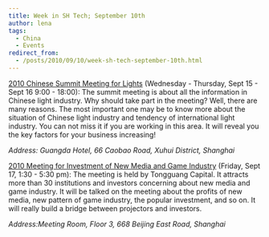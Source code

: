 ```yaml
---
title: Week in SH Tech; September 10th
author: lena
tags:
  - China
  - Events
redirect_from:
  - /posts/2010/09/10/week-sh-tech-september-10th.html
---
```


[2010 Chinese Summit Meeting for Lights](http://www.zlhww.com/hylt/jddg/197.html) (Wednesday - Thursday, Sept 15 - Sept 16 9:00 - 18:00): The summit meeting is about all the information in Chinese light industry. Why should take part in the meeting? Well, there are many reasons. The most important one may be to know more about the situation of Chinese light industry and tendency of international light industry. You can not miss it if you are working in this area. It will reveal you the key factors for your business increasing!

*Address: Guangda Hotel, 66 Caobao Road, Xuhui District, Shanghai*

<!-- more -->

[2010 Meeting for Investment of New Media and Game Industry](http://www.35ju.com/event/event_show.php?id=2560) (Friday, Sept 17, 1:30 - 5:30 pm): The meeting is held by Tongguang Capital. It attracts more than 30 institutions and investors concerning about new media and game industry. It will be talked on the meeting about the profits of new media, new pattern of game industry, the popular investment, and so on. It will really build a bridge between projectors and investors.

*Address:Meeting Room, Floor 3, 668 Beijing East Road, Shanghai*

